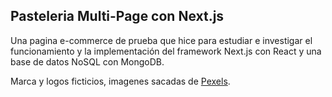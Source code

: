 ## Pasteleria Multi-Page con Next.js

Una pagina e-commerce de prueba que hice para estudiar e investigar el funcionamiento y la implementación del framework Next.js con React y una base de datos NoSQL con MongoDB.

Marca y logos ficticios, imagenes sacadas de [Pexels](https://www.pexels.com/).
